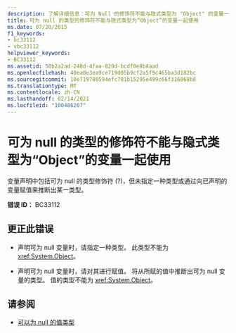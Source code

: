 ```yaml
---
description: 了解详细信息：可为 Null 的修饰符不能与隐式类型为 "Object" 的变量一起使用
title: 可为 null 的类型的修饰符不能与隐式类型为“Object”的变量一起使用
ms.date: 07/20/2015
f1_keywords:
- bc33112
- vbc33112
helpviewer_keywords:
- BC33112
ms.assetid: 50b2a2ad-248d-4faa-820d-bcdf0e8b4aad
ms.openlocfilehash: 40ea0e3ea9ce719d05b9cf2a5f9c465ba3d182bc
ms.sourcegitcommit: 10e719780594efc781b15295e499c66f316068b8
ms.translationtype: MT
ms.contentlocale: zh-CN
ms.lasthandoff: 02/14/2021
ms.locfileid: "100486207"
---
```

# <a name="nullable-modifier-cannot-be-used-with-a-variable-whose-implicit-type-is-object"></a>可为 null 的类型的修饰符不能与隐式类型为“Object”的变量一起使用

变量声明中包括可为 null 的类型修饰符 (?)，但未指定一种类型或通过向已声明的变量赋值来推断出某一类型。  
  
 **错误 ID：** BC33112  
  
## <a name="to-correct-this-error"></a>更正此错误  
  
- 声明可为 null 变量时，请指定一种类型。 此类型不能为 <xref:System.Object>。  
  
- 声明可为 null 变量时，请对其进行赋值。 将从所赋的值中推断出可为 null 变量的类型。 值的类型不能为 <xref:System.Object>。  
  
## <a name="see-also"></a>请参阅

- [可以为 null 的值类型](../programming-guide/language-features/data-types/nullable-value-types.md)
